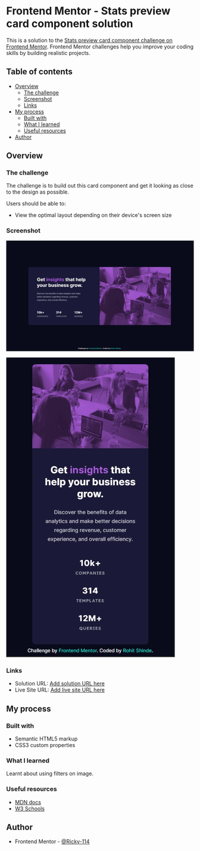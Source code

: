 # Frontend Mentor - Stats preview card component solution

This is a solution to the [Stats preview card component challenge on Frontend Mentor](https://www.frontendmentor.io/challenges/stats-preview-card-component-8JqbgoU62). Frontend Mentor challenges help you improve your coding skills by building realistic projects. 

## Table of contents

- [Overview](#overview)
  - [The challenge](#the-challenge)
  - [Screenshot](#screenshot)
  - [Links](#links)
- [My process](#my-process)
  - [Built with](#built-with)
  - [What I learned](#what-i-learned)
  - [Useful resources](#useful-resources)
- [Author](#author)


## Overview


### The challenge

The challenge is to build out this card component and get it looking as close to the design as possible.

Users should be able to:

- View the optimal layout depending on their device's screen size

### Screenshot

![Desktop Design](screenshot-desktop.jpg)

![Mobile Design](screenshot-mobile.jpg)


### Links

- Solution URL: [Add solution URL here](https://your-solution-url.com)
- Live Site URL: [Add live site URL here](https://your-live-site-url.com)

## My process

### Built with

- Semantic HTML5 markup
- CSS3 custom properties


### What I learned

Learnt about using filters on image.


### Useful resources

- [MDN docs](https://developer.mozilla.org)
- [W3 Schools](https://www.w3schools.com)

## Author

- Frontend Mentor - [@Ricky-114](https://www.frontendmentor.io/profile/Ricky-114)

